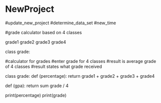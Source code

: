 # NewProject
#update_new_project
#determine_data_set
#new_time

#grade calculator based on 4 classes

grade1
grade2
grade3
grade4

class grade:

#calculator for grades
#enter grade for 4 classes
#result is average grade of 4 classes
#result states what grade received

class grade:
def (percentage):
return grade1 + grade2 + grade3 + grade4

def (gpa):
return sum grade / 4

print(percentage)
print(grade)


